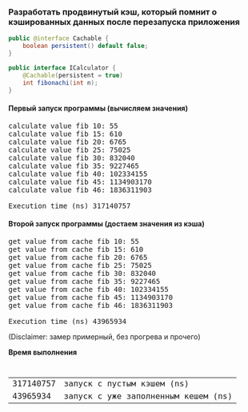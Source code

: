 ### Разработать продвинутый кэш, который помнит о кэшированных данных после перезапуска приложения

```Java
public @interface Cachable {
    boolean persistent() default false;
}

public interface ICalculator {
    @Cachable(persistent = true)
    int fibonachi(int n);
}
```

#### Первый запуск программы (вычисляем значения)
<pre>
calculate value fib 10: 55
calculate value fib 15: 610
calculate value fib 20: 6765
calculate value fib 25: 75025
calculate value fib 30: 832040
calculate value fib 35: 9227465
calculate value fib 40: 102334155
calculate value fib 45: 1134903170
calculate value fib 46: 1836311903

Execution time (ns) 317140757
</pre>

#### Второй запуск программы (достаем значения из кэша)
<pre>
get value from cache fib 10: 55
get value from cache fib 15: 610
get value from cache fib 20: 6765
get value from cache fib 25: 75025
get value from cache fib 30: 832040
get value from cache fib 35: 9227465
get value from cache fib 40: 102334155
get value from cache fib 45: 1134903170
get value from cache fib 46: 1836311903

Execution time (ns) 43965934
</pre>

(Disclaimer: замер примерный, без прогрева и прочего)</p>
**Время выполнения**
<code>
<table>
<tr>
  <td>317140757</td><td>запуск с пустым кэшем (ns)</td>
</tr>
<tr>
  <td>43965934</td><td>запуск с уже заполненным кешем (ns)</td>
</tr>
</table>
</code>